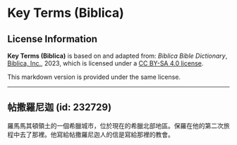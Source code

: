 # Key Terms (Biblica)

## License Information

**Key Terms (Biblica)** is based on and adapted from: _Biblica Bible Dictionary_, [Biblica, Inc.](https://www.biblica.com/), 2023, which is licensed under a [CC BY-SA 4.0 license](https://creativecommons.org/licenses/by-sa/4.0/legalcode.en).

This markdown version is provided under the same license.



--------------------------------

## 帖撒羅尼迦 (id: 232729)

羅馬馬其頓領土的一個希臘城市，位於現在的希臘北部地區。保羅在他的第二次旅程中去了那裡。他寫給帖撒羅尼迦人的信是寫給那裡的教會。



